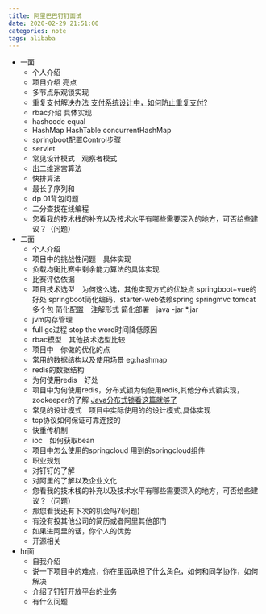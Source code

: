 ```yaml
---
title: 阿里巴巴钉钉面试
date: 2020-02-29 21:51:00
categories: note
tags: alibaba
---
```

- 一面
    - 个人介绍
    - 项目介绍 亮点
    - 多节点乐观锁实现
    - 重复支付解决办法
        [支付系统设计中，如何防止重复支付?](https://www.jianshu.com/p/6e9387218e12)
    - rbac介绍 具体实现<!--more-->
    - hashcode equal
    - HashMap HashTable concurrentHashMap
    - springboot配置Control步骤
    - servlet
    - 常见设计模式　观察者模式
    - 出二维迷宫算法
    - 快排算法
    - 最长子序列和
    - dp 01背包问题
    - 二分查找在线编程
    - 您看我的技术栈的补充以及技术水平有哪些需要深入的地方，可否给些建议？（问题）
- 二面
    - 个人介绍
    - 项目中的挑战性问题　具体实现
    - 负载均衡比赛中剩余能力算法的具体实现
    - 比赛评估依据
    - 项目技术选型　为何这么选，其他实现方式的优缺点
        springboot+vue的好处
        springboot简化编码，starter-web依赖spring springmvc tomcat多个包
        简化配置　注解形式
        简化部署　java -jar *.jar
    - jvm内存管理
    - full gc过程 stop the word时间降低原因
    - rbac模型　其他技术选型比较
    - 项目中　你做的优化的点
    - 常用的数据结构以及使用场景 eg:hashmap
    - redis的数据结构
    - 为何使用redis　好处
    - 项目中为何使用redis，分布式锁为何使用redis,其他分布式锁实现，zookeeper的了解
        [Java分布式锁看这篇就够了](https://www.cnblogs.com/seesun2012/p/9214653.html)
    - 常见的设计模式　项目中实际使用的的设计模式,具体实现
    - tcp协议如何保证可靠连接的
    - 快重传机制
    - ioc　如何获取bean
    - 项目中怎么使用的springcloud 用到的springcloud组件
    - 职业规划
    - 对钉钉的了解
    - 对阿里的了解以及企业文化
    - 您看我的技术栈的补充以及技术水平有哪些需要深入的地方，可否给些建议？（问题）
    - 那您看我还有下次的机会吗?(问题)
    - 有没有投其他公司的简历或者阿里其他部门
    - 如果进阿里的话，你个人的优势
    - 开源相关
- hr面
    - 自我介绍
    - 说一下项目中的难点，你在里面承担了什么角色，如何和同学协作，如何解决
    - 介绍了钉钉开放平台的业务
    - 有什么问题